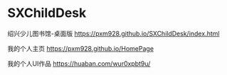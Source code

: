 # SXChildDesk
绍兴少儿图书馆-桌面版 https://pxm928.github.io/SXChildDesk/index.html


我的个人主页 https://pxm928.github.io/HomePage

我的个人UI作品 https://huaban.com/wur0xpbt9u/